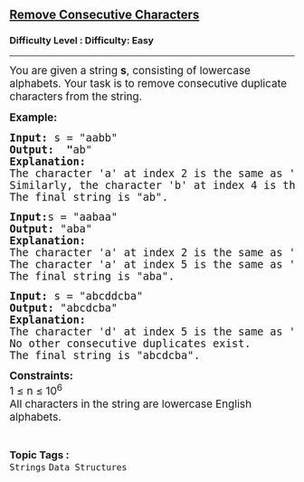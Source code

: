 <h2><a href="https://www.geeksforgeeks.org/problems/consecutive-elements2306/1?page=2&category=Strings&status=unsolved&sortBy=submissions">Remove Consecutive Characters</a></h2><h3>Difficulty Level : Difficulty: Easy</h3><hr><div class="problems_problem_content__Xm_eO"><p><span style="font-size: 14pt;">You are given a string <strong>s</strong>, consisting of lowercase alphabets. Your task is to remove consecutive duplicate characters from the string.&nbsp;</span></p>
<p><span style="font-size: 14pt;"><strong>Example:</strong></span></p>
<pre><span style="font-size: 14pt;"><strong>Input: </strong>s = "aabb"
<strong>Output:  "</strong>ab" 
<strong>Explanation:</strong> <br>The character 'a' at index 2 is the same as 'a' at index 1, so it is removed.
Similarly, the character 'b' at index 4 is the same as 'b' at index 3, so it is removed.
The final string is "ab".
</span></pre>
<pre><span style="font-size: 14pt;"><strong>Input:</strong>s = "aabaa"
<strong>Output: </strong>"aba"
<strong>Explanation:</strong> <br>The character 'a' at index 2 is the same as 'a' at index 1, so it is removed.
The character 'a' at index 5 is the same as 'a' at index 4, so it is removed.
The final string is "aba".</span></pre>
<pre><span style="font-size: 14pt;"><strong>Input: </strong>s = "abcddcba"
<strong>Output: </strong>"abcdcba"
<strong>Explanation:</strong> <br>The character 'd' at index 5 is the same as 'd' at index 4, so it is removed.
No other consecutive duplicates exist.
The final string is "abcdcba".</span></pre>
<p><span style="font-size: 14pt;"><strong>Constraints:</strong><br>1 ≤ n ≤</span><span style="font-size: 14pt;">&nbsp;10<sup>6</sup><br>All characters in the string are lowercase English alphabets.</span></p></div><br><p><span style=font-size:18px><strong>Topic Tags : </strong><br><code>Strings</code>&nbsp;<code>Data Structures</code>&nbsp;